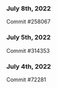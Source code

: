 ### July 8th, 2022

Commit #258067

### July 5th, 2022

Commit #314353


### July 4th, 2022

Commit #72281
